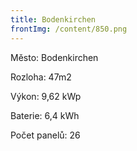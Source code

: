 ```yaml
---
title: Bodenkirchen
frontImg: /content/850.png
---
```

Město: Bodenkirchen

Rozloha: 47m2

Výkon:  9,62 kWp

Baterie:  6,4 kWh

Počet panelů: 26